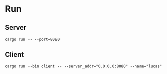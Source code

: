 # Run

## Server

```#bash
cargo run -- --port=8080
```

## Client

```#bash
cargo run --bin client -- --server_addr="0.0.0.0:8080" --name="lucas"
```
